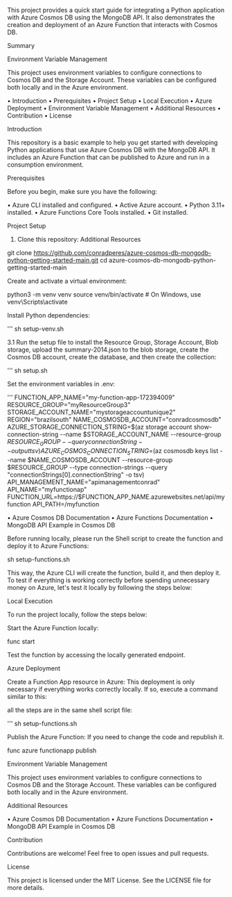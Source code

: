 This project provides a quick start guide for integrating a Python application with Azure Cosmos DB using the MongoDB API. It also demonstrates the creation and deployment of an Azure Function that interacts with Cosmos DB.

Summary

Environment Variable Management

This project uses environment variables to configure connections to Cosmos DB and the Storage Account. These variables can be configured both locally and in the Azure environment.

• Introduction
• Prerequisites
• Project Setup
• Local Execution
• Azure Deployment
• Environment Variable Management
• Additional Resources
• Contribution
• License

Introduction

This repository is a basic example to help you get started with developing Python applications that use Azure Cosmos DB with the MongoDB API. It includes an Azure Function that can be published to Azure and run in a consumption environment.

Prerequisites

Before you begin, make sure you have the following:

• Azure CLI installed and configured.
• Active Azure account.
• Python 3.11+ installed.
• Azure Functions Core Tools installed.
• Git installed.

Project Setup

1. Clone this repository:
Additional Resources

git clone https://github.com/conradperes/azure-cosmos-db-mongodb-python-getting-started-main.git
cd azure-cosmos-db-mongodb-python-getting-started-main

Create and activate a virtual environment:

python3 -m venv venv
source venv/bin/activate # On Windows, use venv\Scripts\activate

Install Python dependencies:

'''
      sh setup-venv.sh

3.1 Run the setup file to install the Resource Group, Storage Account, Blob storage, upload the summary-2014.json to the blob storage, create the Cosmos DB account, create the database, and then create the collection:

'''
      sh setup.sh

Set the environment variables in .env:

'''
      FUNCTION_APP_NAME="my-function-app-172394009"
      RESOURCE_GROUP="myResourceGroup3"
      STORAGE_ACCOUNT_NAME="mystorageaccountunique2"
      REGION="brazilsouth"
      NAME_COSMOSDB_ACCOUNT="conradcosmosdb"    
      AZURE_STORAGE_CONNECTION_STRING=$(az storage account show-connection-string --name $STORAGE_ACCOUNT_NAME --resource-group $RESOURCE_GROUP --query connectionString --output tsv)
      AZURE_COSMOS_CONNECTION_STRING=$(az cosmosdb keys list --name $NAME_COSMOSDB_ACCOUNT --resource-group $RESOURCE_GROUP --type connection-strings --query "connectionStrings[0].connectionString" -o tsv)
      API_MANAGEMENT_NAME="apimanagementconrad"
      API_NAME="myfunctionap"
      FUNCTION_URL=https://$FUNCTION_APP_NAME.azurewebsites.net/api/myfunction
      API_PATH=/myfunction



• Azure Cosmos DB Documentation
• Azure Functions Documentation
• MongoDB API Example in Cosmos DB

Before running locally, please run the Shell script to create the function and deploy it to Azure Functions:

sh setup-functions.sh

This way, the Azure CLI will create the function, build it, and then deploy it. To test if everything is working correctly before spending unnecessary money on Azure, let's test it locally by following the steps below:

Local Execution

To run the project locally, follow the steps below:

Start the Azure Function locally:

func start

Test the function by accessing the locally generated endpoint.

Azure Deployment

Create a Function App resource in Azure:
This deployment is only necessary if everything works correctly locally. If so, execute a command similar to this:

all the steps are in the same shell script file:

'''
      sh setup-functions.sh



Publish the Azure Function: If you need to change the code and republish it.

func azure functionapp publish <Your-Function-App-Name>

Environment Variable Management

This project uses environment variables to configure connections to Cosmos DB and the Storage Account. These variables can be configured both locally and in the Azure environment.

Additional Resources

• Azure Cosmos DB Documentation
• Azure Functions Documentation
• MongoDB API Example in Cosmos DB

Contribution

Contributions are welcome! Feel free to open issues and pull requests.

License

This project is licensed under the MIT License. See the LICENSE file for more details.